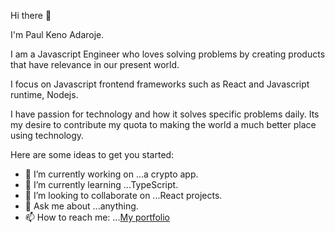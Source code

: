 Hi there 👋

I'm Paul Keno Adaroje.

I am a Javascript Engineer who loves solving problems by creating products that have relevance in our present world.

I focus on Javascript frontend frameworks such as React and Javascript runtime, Nodejs.

I have passion for technology and how it solves specific problems daily. Its my desire to contribute my quota to making the world a much better place using technology.

Here are some ideas to get you started:

- 🔭 I’m currently working on ...a crypto app.
- 🌱 I’m currently learning ...TypeScript.
- 👯 I’m looking to collaborate on ...React projects.
- 💬 Ask me about ...anything.
- 📫 How to reach me: ...[My portfolio](https://paulkeno.netlify.app/)

